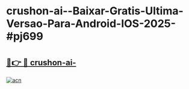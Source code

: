 # crushon-ai--Baixar-Gratis-Ultima-Versao-Para-Android-IOS-2025-#pj699

# <h2><a href="https://ainizakaria.my?title=crushon-ai-&ref=25M">🔗👉 🔴 crushon-ai-</a></h2>

[![acn](https://github.com/user-attachments/assets/0f9c940e-d8b0-45ae-aac7-cd30a18b3e1c)](https://ainizakaria.my?title=crushon-ai-&ref=25M)


